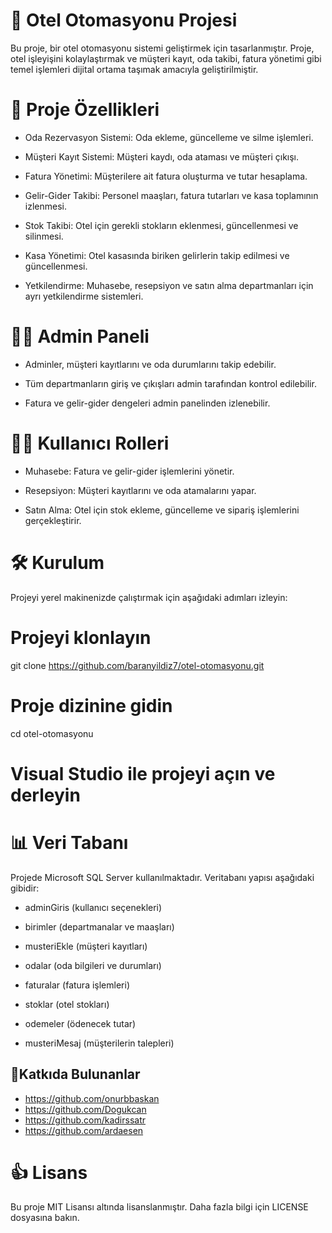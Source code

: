 # 🏨 Otel Otomasyonu Projesi
Bu proje, bir otel otomasyonu sistemi geliştirmek için tasarlanmıştır. Proje, otel işleyişini kolaylaştırmak ve müşteri kayıt, oda takibi, fatura yönetimi gibi temel işlemleri dijital ortama taşımak amacıyla geliştirilmiştir.

# 🔧 Proje Özellikleri

- Oda Rezervasyon Sistemi: Oda ekleme, güncelleme ve silme işlemleri.

- Müşteri Kayıt Sistemi: Müşteri kaydı, oda ataması ve müşteri çıkışı.

- Fatura Yönetimi: Müşterilere ait fatura oluşturma ve tutar hesaplama.

- Gelir-Gider Takibi: Personel maaşları, fatura tutarları ve kasa toplamının izlenmesi.

- Stok Takibi: Otel için gerekli stokların eklenmesi, güncellenmesi ve silinmesi.

- Kasa Yönetimi: Otel kasasında biriken gelirlerin takip edilmesi ve güncellenmesi.

- Yetkilendirme: Muhasebe, resepsiyon ve satın alma departmanları için ayrı yetkilendirme sistemleri.

# 👨‍💼 Admin Paneli

- Adminler, müşteri kayıtlarını ve oda durumlarını takip edebilir.

- Tüm departmanların giriş ve çıkışları admin tarafından kontrol edilebilir.

- Fatura ve gelir-gider dengeleri admin panelinden izlenebilir.

# 👩‍💼 Kullanıcı Rolleri

- Muhasebe: Fatura ve gelir-gider işlemlerini yönetir.

- Resepsiyon: Müşteri kayıtlarını ve oda atamalarını yapar.

- Satın Alma: Otel için stok ekleme, güncelleme ve sipariş işlemlerini gerçekleştirir.

# 🛠️ Kurulum

Projeyi yerel makinenizde çalıştırmak için aşağıdaki adımları izleyin:

# Projeyi klonlayın
git clone https://github.com/baranyildiz7/otel-otomasyonu.git

# Proje dizinine gidin
cd otel-otomasyonu

# Visual Studio ile projeyi açın ve derleyin

# 📊 Veri Tabanı

Projede Microsoft SQL Server kullanılmaktadır. Veritabanı yapısı aşağıdaki gibidir:

- adminGiris (kullanıcı seçenekleri)

- birimler (departmanalar ve maaşları)
  
- musteriEkle (müşteri kayıtları)

- odalar (oda bilgileri ve durumları)

- faturalar (fatura işlemleri)

- stoklar (otel stokları)

- odemeler (ödenecek tutar)

- musteriMesaj (müşterilerin talepleri)

## 🙌Katkıda Bulunanlar 
- https://github.com/onurbbaskan
- https://github.com/Dogukcan
- https://github.com/kadirssatr
- https://github.com/ardaesen

# 👍 Lisans

Bu proje MIT Lisansı altında lisanslanmıştır. Daha fazla bilgi için LICENSE dosyasına bakın.
